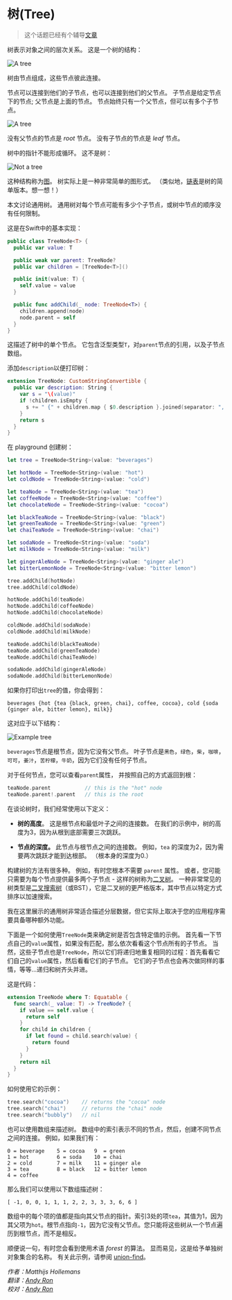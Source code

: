 # 树(Tree)

> 这个话题已经有个辅导[文章](https://www.raywenderlich.com/138190/swift-algorithm-club-swift-tree-data-structure)


树表示对象之间的层次关系。 这是一个树的结构：

![A tree](Images/Tree.png)

树由节点组成，这些节点彼此连接。

节点可以连接到他们的子节点，也可以连接到他们的父节点。 子节点是给定节点下的节点; 父节点是上面的节点。 节点始终只有一个父节点，但可以有多个子节点。

![A tree](Images/ParentChildren.png)

没有父节点的节点是 *root* 节点。 没有子节点的节点是 *leaf* 节点。

树中的指针不能形成循环。 这不是树：

![Not a tree](Images/Cycles.png)

这种结构称为[图](../Graph/)。 树实际上是一种非常简单的图形式。 （类似地，[链表](../Linked%20List/)是树的简单版本。想一想！）

本文讨论通用树。 通用树对每个节点可能有多少个子节点，或树中节点的顺序没有任何限制。

这是在Swift中的基本实现：

```swift
public class TreeNode<T> {
  public var value: T

  public weak var parent: TreeNode?
  public var children = [TreeNode<T>]()

  public init(value: T) {
    self.value = value
  }

  public func addChild(_ node: TreeNode<T>) {
    children.append(node)
    node.parent = self
  }
}
```

这描述了树中的单个节点。 它包含泛型类型`T`，对`parent`节点的引用，以及子节点数组。

添加`description`以便打印树：

```swift
extension TreeNode: CustomStringConvertible {
  public var description: String {
    var s = "\(value)"
    if !children.isEmpty {
      s += " {" + children.map { $0.description }.joined(separator: ", ") + "}"
    }
    return s
  }
}
```

在 playground 创建树：

```swift
let tree = TreeNode<String>(value: "beverages")

let hotNode = TreeNode<String>(value: "hot")
let coldNode = TreeNode<String>(value: "cold")

let teaNode = TreeNode<String>(value: "tea")
let coffeeNode = TreeNode<String>(value: "coffee")
let chocolateNode = TreeNode<String>(value: "cocoa")

let blackTeaNode = TreeNode<String>(value: "black")
let greenTeaNode = TreeNode<String>(value: "green")
let chaiTeaNode = TreeNode<String>(value: "chai")

let sodaNode = TreeNode<String>(value: "soda")
let milkNode = TreeNode<String>(value: "milk")

let gingerAleNode = TreeNode<String>(value: "ginger ale")
let bitterLemonNode = TreeNode<String>(value: "bitter lemon")

tree.addChild(hotNode)
tree.addChild(coldNode)

hotNode.addChild(teaNode)
hotNode.addChild(coffeeNode)
hotNode.addChild(chocolateNode)

coldNode.addChild(sodaNode)
coldNode.addChild(milkNode)

teaNode.addChild(blackTeaNode)
teaNode.addChild(greenTeaNode)
teaNode.addChild(chaiTeaNode)

sodaNode.addChild(gingerAleNode)
sodaNode.addChild(bitterLemonNode)
```

如果你打印出`tree`的值，你会得到：

	beverages {hot {tea {black, green, chai}, coffee, cocoa}, cold {soda {ginger ale, bitter lemon}, milk}}

这对应于以下结构：

![Example tree](Images/Example.png)

`beverages`节点是根节点，因为它没有父节点。 叶子节点是`黑色`，`绿色`，`柴`，`咖啡`，`可可`，`姜汁`，`苦柠檬`，`牛奶`，因为它们没有任何子节点。

对于任何节点，您可以查看`parent`属性， 并按照自己的方式返回到根：

```swift
teaNode.parent           // this is the "hot" node
teaNode.parent!.parent   // this is the root
```

在谈论树时，我们经常使用以下定义：

- **树的高度**。 这是根节点和最低叶子之间的连接数。 在我们的示例中，树的高度为3，因为从根到底部需要三次跳跃。

- **节点的深度。** 此节点与根节点之间的连接数。 例如，`tea` 的深度为2，因为需要两次跳跃才能到达根部。 （根本身的深度为0.）

构建树的方法有很多种。 例如，有时您根本不需要 `parent` 属性。 或者，您可能只需要为每个节点提供最多两个子节点 - 这样的树称为[二叉树](../Binary％20Tree/)。 一种非常常见的树类型是[二叉搜索树](../Binary％20Search％20Tree/)（或BST），它是二叉树的更严格版本，其中节点以特定方式排序以加速搜索。

我在这里展示的通用树非常适合描述分层数据，但它实际上取决于您的应用程序需要具备哪种额外功能。

下面是一个如何使用`TreeNode`类来确定树是否包含特定值的示例。 首先看一下节点自己的`value`属性，如果没有匹配，那么依次看看这个节点所有的子节点。 当然，这些子节点也是`TreeNode`，所以它们将递归地重复相同的过程：首先看看它们自己的`value`属性，然后看看它们的子节点。 它们的子节点也会再次做同样的事情，等等...递归和树齐头并进。

这是代码：

```swift
extension TreeNode where T: Equatable {
  func search(_ value: T) -> TreeNode? {
    if value == self.value {
      return self
    }
    for child in children {
      if let found = child.search(value) {
        return found
      }
    }
    return nil
  }
}
```

如何使用它的示例：

```swift
tree.search("cocoa")    // returns the "cocoa" node
tree.search("chai")     // returns the "chai" node
tree.search("bubbly")   // nil
```

也可以使用数组来描述树。 数组中的索引表示不同的节点，然后，创建不同节点之间的连接。 例如，如果我们有：

```
0 = beverage    5 = cocoa   9  = green
1 = hot         6 = soda    10 = chai
2 = cold        7 = milk    11 = ginger ale
3 = tea         8 = black   12 = bitter lemon
4 = coffee        			
```
那么我们可以使用以下数组描述树：

	[ -1, 0, 0, 1, 1, 1, 2, 2, 3, 3, 3, 6, 6 ]

数组中的每个项的值都是指向其父节点的指针。索引3处的项`tea`，其值为1，因为其父项为`hot`。根节点指向`-1`，因为它没有父节点。您只能将这些树从一个节点遍历到根节点，而不是相反。

顺便说一句，有时您会看到使用术语 *forest* 的算法。 显而易见，这是给予单独树对象集合的名称。 有关此示例，请参阅 [union-find](../Union-Find/)。


*作者：Matthijs Hollemans*  
*翻译：[Andy Ron](https://github.com/andyRon)*  
*校对：[Andy Ron](https://github.com/andyRon)*  
